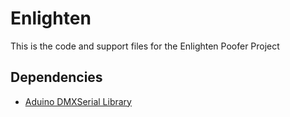# Enlighten

This is the code and support files for the Enlighten Poofer Project

## Dependencies

* [Aduino DMXSerial Library](https://github.com/mathertel/DMXSerial)
